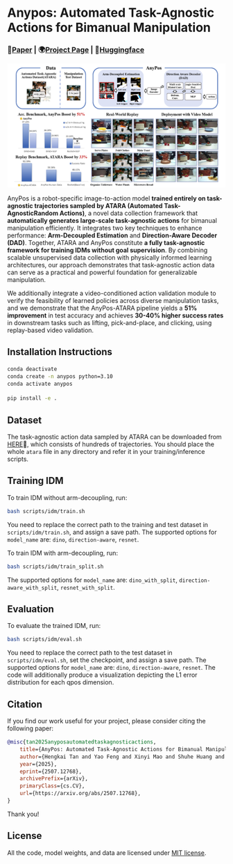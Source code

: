 # Anypos: Automated Task-Agnostic Actions for Bimanual Manipulation

### 📝[Paper](https://www.arxiv.org/pdf/2507.12768) | 🌍[Project Page](https://embodiedfoundation.github.io/vidar_anypos) | 🤗[Huggingface](https://huggingface.co/embodiedfoundation/AnyPos)

![](./assets/header.png)

AnyPos is a robot-specific image-to-action model **trained entirely on task-agnostic trajectories sampled by ATARA (Automated Task-AgnosticRandom Actions)**, a novel data collection framework that **automatically generates large-scale task-agnostic actions** for bimanual manipulation efficiently. It integrates two key techniques to enhance performance: **Arm-Decoupled Estimation** and **Direction-Aware Decoder (DAD)**. Together, ATARA and AnyPos constitute **a fully task-agnostic framework for training IDMs without goal supervision**. By combining scalable unsupervised data collection with physically informed learning architectures, our approach demonstrates that task-agnostic action data can serve as a practical and powerful foundation for generalizable manipulation.

We additionally integrate a video-conditioned action validation module to verify the feasibility of learned policies across diverse manipulation tasks, and we demonstrate that the AnyPos-ATARA pipeline yields a **51% improvement** in test accuracy and achieves **30-40% higher success rates** in downstream tasks such as lifting, pick-and-place, and clicking, using replay-based video validation.

## Installation Instructions
```bash
conda deactivate
conda create -n anypos python=3.10
conda activate anypos

pip install -e .
```

## Dataset

The task-agnostic action data sampled by ATARA can be downloaded from [HERE](https://huggingface.co/embodiedfoundation/ATARA)🤗, which consists of hundreds of trajectories. You should place the whole `atara` file in any directory and refer it in your training/inference scripts.

## Training IDM
To train IDM without arm-decoupling, run:
```bash
bash scripts/idm/train.sh
```
You need to replace the correct path to the training and test dataset in `scripts/idm/train.sh`, and assign a save path. The supported options for `model_name` are: `dino`, `direction-aware`, `resnet`.

To train IDM with arm-decoupling, run:
```bash
bash scripts/idm/train_split.sh
```
The supported options for `model_name` are: `dino_with_split`, `direction-aware_with_split`, `resnet_with_split`.

## Evaluation
To evaluate the trained IDM, run:
```bash
bash scripts/idm/eval.sh
```
You need to replace the correct path to the test dataset in `scripts/idm/eval.sh`, set the checkpoint, and assign a save path. The supported options for `model_name` are: `dino`, `direction-aware`, `resnet`. The code will additionally produce a visualization depicting the L1 error distribution for each qpos dimension.

## Citation

If you find our work useful for your project, please consider citing the following paper:

```bibtex
@misc{tan2025anyposautomatedtaskagnosticactions,
    title={AnyPos: Automated Task-Agnostic Actions for Bimanual Manipulation}, 
    author={Hengkai Tan and Yao Feng and Xinyi Mao and Shuhe Huang and Guodong Liu and Zhongkai Hao and Hang Su and Jun Zhu},
    year={2025},
    eprint={2507.12768},
    archivePrefix={arXiv},
    primaryClass={cs.CV},
    url={https://arxiv.org/abs/2507.12768}, 
}
```

Thank you!

## License
All the code, model weights, and data are licensed under [MIT license](./LICENSE).